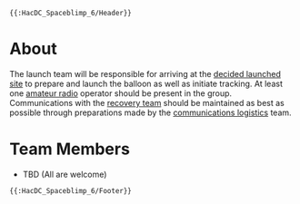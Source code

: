 ```{=mediawiki}
{{:HacDC_Spaceblimp_6/Header}}
```
# About

The launch team will be responsible for arriving at the [decided
launched site](HacDC_Spaceblimp_6/Projects/Flight_Prediction)
to prepare and launch the balloon as well as initiate tracking. At least
one [amateur radio](https://en.wikipedia.org/wiki/Amateur_radio)
operator should be present in the group. Communications with the
[recovery
team](HacDC_Spaceblimp_6/Projects/Recovery_team_(chase_team))
should be maintained as best as possible through preparations made by
the [communications
logistics](HacDC_Spaceblimp_6/Projects/Groundwork#Logistical_Communications)
team.

# Team Members

-   TBD (All are welcome)

```{=mediawiki}
{{:HacDC_Spaceblimp_6/Footer}}
```
